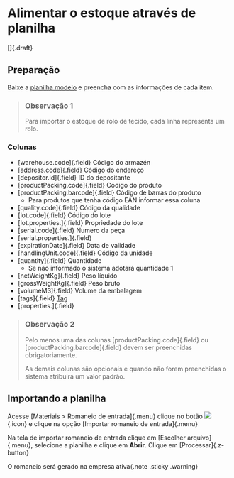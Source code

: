 # Alimentar o estoque através de planilha

[]{.draft}

## Preparação 

Baixe a [planilha modelo](incomingListOpImport.xlsx) e preencha com as informações de cada item.

>### Observação 1
>
>Para importar o estoque de rolo de tecido, cada linha representa um rolo.

### Colunas

* [warehouse.code]{.field} Código do armazén
* [address.code]{.field} Código do endereço
* [depositor.id]{.field} ID do depositante
* [productPacking.code]{.field} Código do produto
* [productPacking.barcode]{.field} Código de barras do produto
    * Para produtos que tenha código EAN informar essa coluna
* [quality.code]{.field} Código da qualidade
* [lot.code]{.field} Código do lote
* [lot.properties.<prop>]{.field} Propriedade do lote
* [serial.code]{.field} Numero da peça
* [serial.properties.<prop>]{.field}
* [expirationDate]{.field} Data de validade
* [handlingUnit.code]{.field} Código da unidade
* [quantity]{.field} Quantidade
    * Se não informado o sistema adotará quantidade 1
* [netWeightKg]{.field} Peso líquido
* [grossWeightKg]{.field} Peso bruto
* [volumeM3]{.field} Volume da embalagem
* [tags]{.field} [Tag](/tags.md)
* [properties.<prop>]{.field}

>### Observação 2
>
>Pelo menos uma das colunas [productPacking.code]{.field} ou [productPacking.barcode]{.field} devem ser preenchidas obrigatoriamente. 
>
>As demais colunas são opcionais e quando não forem preenchidas o sistema atribuirá um valor padrão.

## Importando a planilha

Acesse [Materiais > Romaneio de entrada]{.menu} clique no botão ![](https://static.zenerp.app.br/icons/action-more-toolbar.svg){.icon} e clique na opção [Importar romaneio de entrada]{.menu}

Na tela de importar romaneio de entrada clique em [Escolher arquivo]{.menu}, selecione a planilha e clique em **Abrir**. Clique em [Processar]{.z-button}

O romaneio será gerado na empresa ativa{.note .sticky .warning}


